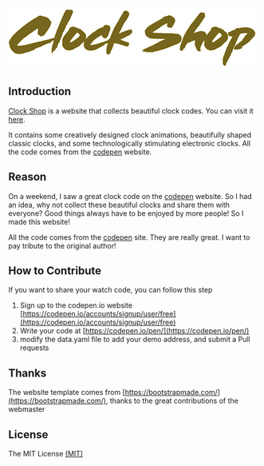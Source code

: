 ![Clock Shop](logo.jpg)

## Introduction
[Clock Shop](https://a-jie.github.io/clock-shop/) is a website that collects beautiful clock codes. You can visit it [here](https://a-jie.github.io/clock-shop/).

It contains some creatively designed clock animations, beautifully shaped classic clocks, and some technologically stimulating electronic clocks. All the code comes from the [codepen](https://codepen.io/) website.

## Reason
On a weekend, I saw a great clock code on the [codepen](https://codepen.io/) website. So I had an idea, why not collect these beautiful clocks and share them with everyone? Good things always have to be enjoyed by more people! So I made this website!

All the code comes from the [codepen](https://codepen.io/) site. They are really great. I want to pay tribute to the original author!

## How to Contribute
If you want to share your watch code, you can follow this step
1. Sign up to the codepen.io website [https://codepen.io/accounts/signup/user/free](https://codepen.io/accounts/signup/user/free)
2. Write your code at [https://codepen.io/pen/](https://codepen.io/pen/)
3. modify the data.yaml file to add your demo address, and submit a Pull requests

## Thanks
The website template comes from [https://bootstrapmade.com/](https://bootstrapmade.com/), thanks to the great contributions of the webmaster

## License
The MIT License [(MIT)](https://opensource.org/licenses/MIT) 
